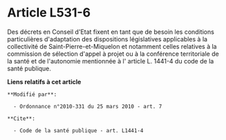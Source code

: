 # Article L531-6

Des décrets en Conseil d'Etat fixent en tant que de besoin les conditions particulières d'adaptation des dispositions
législatives applicables à la collectivité de Saint-Pierre-et-Miquelon               et notamment celles relatives à la
commission de sélection d'appel à projet ou à la conférence territoriale de la santé et de l'autonomie mentionnée à l'
article L. 1441-4 du code de la santé publique.

**Liens relatifs à cet article**

	**Modifié par**:

	  - Ordonnance n°2010-331 du 25 mars 2010 - art. 7

	**Cite**:

	  - Code de la santé publique - art. L1441-4
